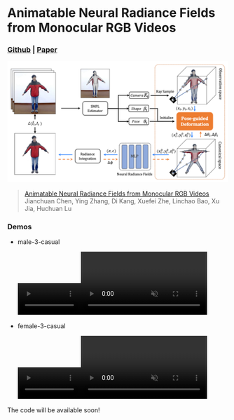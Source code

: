 # Animatable Neural Radiance Fields from Monocular RGB Videos
### [Github](https://github.com/JanaldoChen/Anim-NeRF) | [Paper](https://arxiv.org/abs/2106.13629)

![overview](assets/Overview.png)

> [Animatable Neural Radiance Fields from Monocular RGB Videos](https://arxiv.org/abs/2106.13629)    
> Jianchuan Chen, Ying Zhang, Di Kang, Xuefei Zhe, Linchao Bao, Xu Jia, Huchuan Lu

### Demos

* male-3-casual

    <video muted autoplay loop width="30%" src='assets/demos/male-3-casual/input.mp4'></video><video muted autoplay loop width="60%" src='assets/demos/male-3-casual/male-3-casual.mp4'></video>
* female-3-casual

    <video muted autoplay loop width="30%" src='assets/demos/female-3-casual/input.mp4'></video><video muted autoplay loop width="60%" src='assets/demos/female-3-casual/female-3-casual.mp4'></video>

The code will be available soon!


